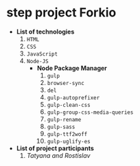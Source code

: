 # step project Forkio

* __List of technologies__
	1. `HTML`
	2. `CSS`
	3. `JavaScript`
	4. `Node-JS`
		* __Node Package Manager__
			1. `gulp`
			2. `browser-sync`
			3. `del`
			4. `gulp-autoprefixer`
			5. `gulp-clean-css`
			6. `gulp-group-css-media-queries`
			7. `gulp-rename`
			8. `gulp-sass`
			9. `gulp-ttf2woff`
			10. `gulp-uglify-es`
* __List of project participants__
	1. _Tatyana and Rostislav_
